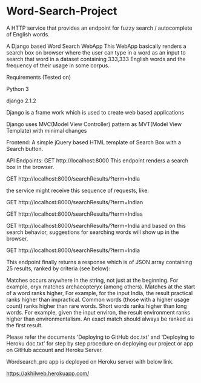 # Word-Search-Project
A HTTP service that provides an endpoint for fuzzy search / autocomplete of English words.

A Django based Word Search WebApp This WebApp basically renders a search box on browser where the user can type in a word as an input to search that word in a dataset containing 333,333 English words and the frequency of their usage in some corpus.

Requirements (Tested on)

Python 3 

django 2.1.2

Django is a frame work which is used to create web based applications

Django uses MVC(Model View Controller) pattern as MVT(Model View Template) with minimal changes

Frontend: A simple jQuery based HTML template of Search Box with a Search button.

API Endpoints: GET http://localhost:8000 This endpoint renders a search box in the browser.

GET http://localhost:8000/searchResults/?term=India

the service might receive this sequence of requests, like:

GET http://localhost:8000/searchResults/?term=Indian

GET http://localhost:8000/searchResults/?term=Indias

GET http://localhost:8000/searchResults/?term=India and based on this search behavior, suggestions for searching words will show up in the browser.

GET http://localhost:8000/searchResults/?term=India

This endpoint finally returns a response which is of JSON array containing 25 results, ranked by criteria (see below):

Matches occurs anywhere in the string, not just at the beginning. For example, eryx matches archaeopteryx (among others). Matches at the start of a word ranks higher, For example, for the input India, the result practical ranks higher than impractical. Common words (those with a higher usage count) ranks higher than rare words. Short words ranks higher than long words. For example, given the input environ, the result environment ranks higher than environmentalism. An exact match should always be ranked as the first result.


Please refer the documents 'Deploying to GitHub doc.txt' and 'Deploying to Heroku doc.txt' for step by step procedure on deploying our project or app on GitHub account and Heroku Server.

Wordsearch_pro app is deployed on Heroku server with below link.

https://akhilweb.herokuapp.com/


